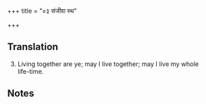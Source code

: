 +++
title = "०३ संजीवा स्थ"

+++
## Translation
3. Living together are ye; may I live together; may I live my whole  
life-time.

## Notes

